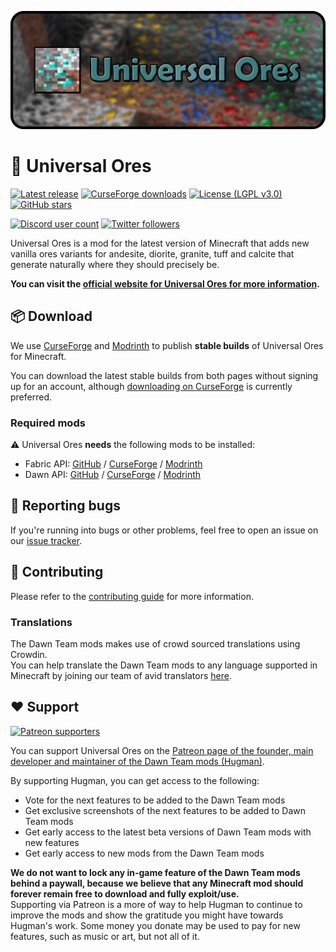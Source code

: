 [![Universal Ores](https://raw.githubusercontent.com/DawnTeamMC/DawnTeamMC/master/universal_ores/header.png)](https://dawnteammc.github.io/universal_ores)

# 🌸 Universal Ores
[![Latest release](https://img.shields.io/github/release/DawnTeamMC/UniversalOres.svg)](https://github.com/DawnTeamMC/UniversalOres/releases/latest)
[![CurseForge downloads](http://cf.way2muchnoise.eu/full_universal-ores_downloads.svg)](https://www.curseforge.com/minecraft/mc-mods/universal-ores)
[![License (LGPL v3.0)](https://img.shields.io/badge/code%20license-LGPL%20v3.0-green.svg?style=flat-square)](https://www.gnu.org/licenses/lgpl-3.0.en.html)
[![GitHub stars](https://img.shields.io/github/stars/DawnTeamMC/UniversalOres.svg?style=flat-square)]()

[![Discord user count](https://img.shields.io/discord/504608980799062036.svg?logoColor=FFFFFF&logo=discord&color=7289DA&style=flat-square)](https://discord.gg/8ksTVJu)
[![Twitter followers](https://img.shields.io/twitter/follow/DawnTeamMC.svg?logo=twitter&label=twitter&style=flat-square)](https://twitter.com/DawnTeamMC)

Universal Ores is a mod for the latest version of Minecraft that adds new vanilla ores variants for andesite, diorite, granite, tuff and calcite that generate naturally where they should precisely be.

**You can visit the [official website for Universal Ores for more information](https://dawnteammc.github.io/universal_ores).**

## 📦 Download
We use [CurseForge](https://www.curseforge.com/minecraft/mc-mods/universal-ores-fabric) and [Modrinth](https://modrinth.com/mod/universal_ores) to publish **stable builds** of Universal Ores for Minecraft.

You can download the latest stable builds from both pages without signing up for an account, although [downloading on CurseForge](https://www.curseforge.com/minecraft/mc-mods/universal-ores-fabric) is currently preferred.

### Required mods
⚠ Universal Ores **needs** the following mods to be installed:

- Fabric API: [GitHub](https://github.com/FabricMC/fabric) / [CurseForge](https://www.curseforge.com/minecraft/mc-mods/fabric-api) / [Modrinth](https://modrinth.com/mod/fabric-api)
- Dawn API: [GitHub](https://github.com/DawnTeamMC/DawnTeamMC) / [CurseForge](https://www.curseforge.com/minecraft/mc-mods/dawn) / [Modrinth](https://modrinth.com/mod/dawn)

## 🐛 Reporting bugs
If you're running into bugs or other problems, feel free to open an issue on our [issue tracker](https://github.com/DawnTeamMC/UniversalOres/issues).

## 🔧 Contributing
Please refer to the [contributing guide](https://github.com/DawnTeamMC/UniversalOres/blob/master/CONTRIBUTING.md) for more information.

### Translations
The Dawn Team mods makes use of crowd sourced translations using Crowdin.  
You can help translate the Dawn Team mods to any language supported in Minecraft by joining our team of avid translators [here](https://crowdin.com/project/dawnteam).

## ❤️ Support
[![Patreon supporters](https://img.shields.io/endpoint.svg?url=https%3A%2F%2Fshieldsio-patreon.vercel.app%2Fapi%3Fusername%3DHugman%26type%3Dpatrons&style=flat-square)](https://patreon.com/Hugman)

You can support Universal Ores on the [Patreon page of the founder, main developer and maintainer of the Dawn Team mods (Hugman)](https://patreon.com/Hugman).

By supporting Hugman, you can get access to the following:

- Vote for the next features to be added to the Dawn Team mods
- Get exclusive screenshots of the next features to be added to Dawn Team mods
- Get early access to the latest beta versions of Dawn Team mods with new features
- Get early access to new mods from the Dawn Team mods

**We do not want to lock any in-game feature of the Dawn Team mods behind a paywall, because we believe that any Minecraft mod should forever remain free to download and fully exploit/use.**  
Supporting via Patreon is a more of way to help Hugman to continue to improve the mods and show the gratitude you might have towards Hugman's work.
Some money you donate may be used to pay for new features, such as music or art, but not all of it.
